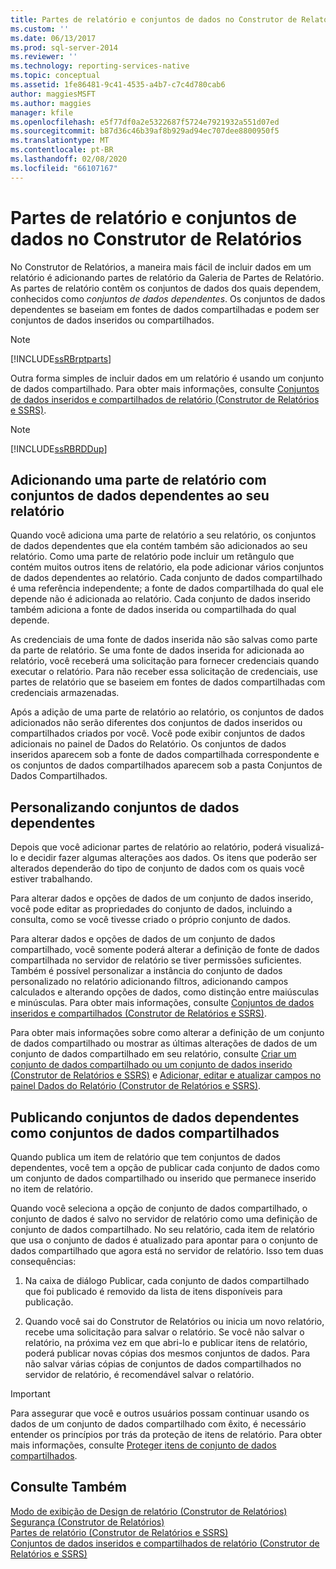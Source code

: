 ```yaml
---
title: Partes de relatório e conjuntos de dados no Construtor de Relatórios | Microsoft Docs
ms.custom: ''
ms.date: 06/13/2017
ms.prod: sql-server-2014
ms.reviewer: ''
ms.technology: reporting-services-native
ms.topic: conceptual
ms.assetid: 1fe86481-9c41-4535-a4b7-c7c4d780cab6
author: maggiesMSFT
ms.author: maggies
manager: kfile
ms.openlocfilehash: e5f77df0a2e5322687f5724e7921932a551d07ed
ms.sourcegitcommit: b87d36c46b39af8b929ad94ec707dee8800950f5
ms.translationtype: MT
ms.contentlocale: pt-BR
ms.lasthandoff: 02/08/2020
ms.locfileid: "66107167"
---
```

# <a name="report-parts-and-datasets-in-report-builder"></a>Partes de relatório e conjuntos de dados no Construtor de Relatórios
  No Construtor de Relatórios, a maneira mais fácil de incluir dados em um relatório é adicionando partes de relatório da Galeria de Partes de Relatório. As partes de relatório contêm os conjuntos de dados dos quais dependem, conhecidos como *conjuntos de dados dependentes*. Os conjuntos de dados dependentes se baseiam em fontes de dados compartilhadas e podem ser conjuntos de dados inseridos ou compartilhados.  
  
> [!NOTE]  
>  [!INCLUDE[ssRBrptparts](../../includes/ssrbrptparts-md.md)]  
  
 Outra forma simples de incluir dados em um relatório é usando um conjunto de dados compartilhado. Para obter mais informações, consulte [Conjuntos de dados inseridos e compartilhados de relatório &#40;Construtor de Relatórios e SSRS&#41;](report-embedded-datasets-and-shared-datasets-report-builder-and-ssrs.md).  
  
> [!NOTE]  
>  [!INCLUDE[ssRBRDDup](../../includes/ssrbrddup-md.md)]  
  
##  <a name="Adding"></a> Adicionando uma parte de relatório com conjuntos de dados dependentes ao seu relatório  
 Quando você adiciona uma parte de relatório a seu relatório, os conjuntos de dados dependentes que ela contém também são adicionados ao seu relatório. Como uma parte de relatório pode incluir um retângulo que contém muitos outros itens de relatório, ela pode adicionar vários conjuntos de dados dependentes ao relatório. Cada conjunto de dados compartilhado é uma referência independente; a fonte de dados compartilhada do qual ele depende não é adicionada ao relatório. Cada conjunto de dados inserido também adiciona a fonte de dados inserida ou compartilhada do qual depende.  
  
 As credenciais de uma fonte de dados inserida não são salvas como parte da parte de relatório. Se uma fonte de dados inserida for adicionada ao relatório, você receberá uma solicitação para fornecer credenciais quando executar o relatório. Para não receber essa solicitação de credenciais, use partes de relatório que se baseiem em fontes de dados compartilhadas com credenciais armazenadas.  
  
 Após a adição de uma parte de relatório ao relatório, os conjuntos de dados adicionados não serão diferentes dos conjuntos de dados inseridos ou compartilhados criados por você. Você pode exibir conjuntos de dados adicionais no painel de Dados do Relatório. Os conjuntos de dados inseridos aparecem sob a fonte de dados compartilhada correspondente e os conjuntos de dados compartilhados aparecem sob a pasta Conjuntos de Dados Compartilhados.  
  
  
##  <a name="Customizing"></a> Personalizando conjuntos de dados dependentes  
 Depois que você adicionar partes de relatório ao relatório, poderá visualizá-lo e decidir fazer algumas alterações aos dados. Os itens que poderão ser alterados dependerão do tipo de conjunto de dados com os quais você estiver trabalhando.  
  
 Para alterar dados e opções de dados de um conjunto de dados inserido, você pode editar as propriedades do conjunto de dados, incluindo a consulta, como se você tivesse criado o próprio conjunto de dados.  
  
 Para alterar dados e opções de dados de um conjunto de dados compartilhado, você somente poderá alterar a definição de fonte de dados compartilhada no servidor de relatório se tiver permissões suficientes. Também é possível personalizar a instância do conjunto de dados personalizado no relatório adicionando filtros, adicionando campos calculados e alterando opções de dados, como distinção entre maiúsculas e minúsculas. Para obter mais informações, consulte [Conjuntos de dados inseridos e compartilhados &#40;Construtor de Relatórios e SSRS&#41;](embedded-and-shared-datasets-report-builder-and-ssrs.md).  
  
 Para obter mais informações sobre como alterar a definição de um conjunto de dados compartilhado ou mostrar as últimas alterações de dados de um conjunto de dados compartilhado em seu relatório, consulte [Criar um conjunto de dados compartilhado ou um conjunto de dados inserido &#40;Construtor de Relatórios e SSRS&#41;](create-a-shared-dataset-or-embedded-dataset-report-builder-and-ssrs.md) e [Adicionar, editar e atualizar campos no painel Dados do Relatório &#40;Construtor de Relatórios e SSRS&#41;](add-edit-refresh-fields-in-the-report-data-pane-report-builder-and-ssrs.md).  
  
  
##  <a name="Publishing"></a> Publicando conjuntos de dados dependentes como conjuntos de dados compartilhados  
 Quando publica um item de relatório que tem conjuntos de dados dependentes, você tem a opção de publicar cada conjunto de dados como um conjunto de dados compartilhado ou inserido que permanece inserido no item de relatório.  
  
 Quando você seleciona a opção de conjunto de dados compartilhado, o conjunto de dados é salvo no servidor de relatório como uma definição de conjunto de dados compartilhado. No seu relatório, cada item de relatório que usa o conjunto de dados é atualizado para apontar para o conjunto de dados compartilhado que agora está no servidor de relatório. Isso tem duas consequências:  
  
1.  Na caixa de diálogo Publicar, cada conjunto de dados compartilhado que foi publicado é removido da lista de itens disponíveis para publicação.  
  
2.  Quando você sai do Construtor de Relatórios ou inicia um novo relatório, recebe uma solicitação para salvar o relatório. Se você não salvar o relatório, na próxima vez em que abri-lo e publicar itens de relatório, poderá publicar novas cópias dos mesmos conjuntos de dados. Para não salvar várias cópias de conjuntos de dados compartilhados no servidor de relatório, é recomendável salvar o relatório.  
  
> [!IMPORTANT]  
>  Para assegurar que você e outros usuários possam continuar usando os dados de um conjunto de dados compartilhado com êxito, é necessário entender os princípios por trás da proteção de itens de relatório. Para obter mais informações, consulte [Proteger itens de conjunto de dados compartilhados](../security/secure-shared-dataset-items.md).  
  
  
## <a name="see-also"></a>Consulte Também  
 [Modo de exibição de Design de relatório &#40;Construtor de Relatórios&#41;](../report-builder/report-design-view-report-builder.md)   
 [Segurança &#40;Construtor de Relatórios&#41;](../report-builder/security-report-builder.md)   
 [Partes de relatório &#40;Construtor de Relatórios e SSRS&#41;](../report-parts-report-builder-and-ssrs.md)   
 [Conjuntos de dados inseridos e compartilhados de relatório &#40;Construtor de Relatórios e SSRS&#41;](report-embedded-datasets-and-shared-datasets-report-builder-and-ssrs.md)  
  
  

